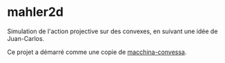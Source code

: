 # mahler2d

Simulation de l'action projective sur des convexes, en suivant une idée de Juan-Carlos.

Ce projet a démarré comme une copie de [macchina-convessa](https://github.com/ktzanev/macchina-convessa).

